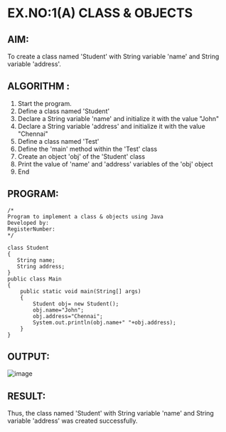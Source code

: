 # EX.NO:1(A) CLASS & OBJECTS

## AIM:
To create a class named 'Student' with String variable 'name' and String variable 'address'.

## ALGORITHM :
1.	Start the program.
2.	Define a class named 'Student'
3.	Declare a String variable 'name' and initialize it with the value "John"
4.	Declare a String variable 'address' and initialize it with the value "Chennai"
5.	Define a class named 'Test'
6.	Define the 'main' method within the 'Test' class
7.	Create an object 'obj' of the 'Student' class
8.	Print the value of 'name' and 'address' variables of the 'obj' object
9.	End



## PROGRAM:
 ```
/*
Program to implement a class & objects using Java
Developed by: 
RegisterNumber:  
*/
```

```
class Student
{
   String name;
   String address;
}
public class Main 
{
    public static void main(String[] args) 
    {
        Student obj= new Student();        
        obj.name="John";
        obj.address="Chennai";
        System.out.println(obj.name+" "+obj.address);
    }
}
```



## OUTPUT:
![image](https://github.com/user-attachments/assets/7b5ff157-0eae-4a94-89e9-e6766f4748d0)



## RESULT:
Thus, the class named 'Student' with String variable 'name' and String variable 'address' was created successfully.
